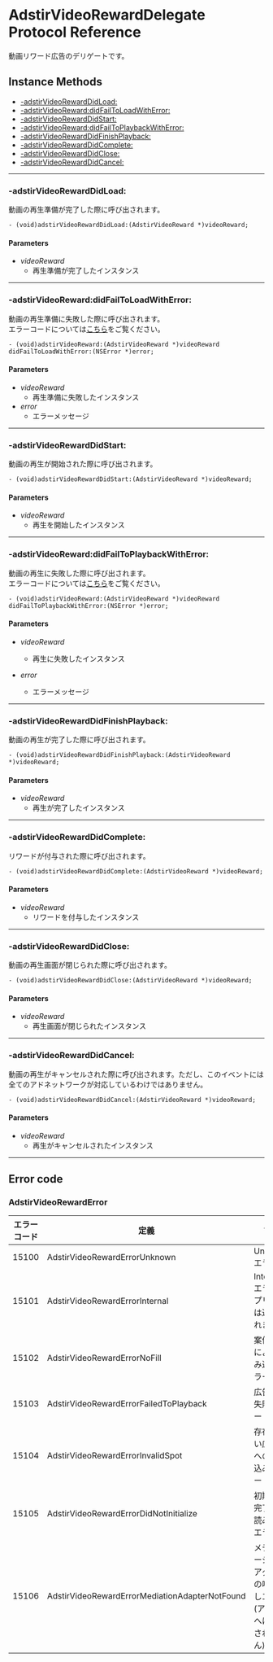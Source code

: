 # AdstirVideoRewardDelegate Protocol Reference

動画リワード広告のデリゲートです。

## Instance Methods
* [-adstirVideoRewardDidLoad:](#-adstirvideorewarddidload)
* [-adstirVideoReward:didFailToLoadWithError:](#-adstirvideorewarddidfailtoloadwitherror)
* [-adstirVideoRewardDidStart:](#-adstirvideorewarddidstart)
* [-adstirVideoReward:didFailToPlaybackWithError:](#-adstirvideorewarddidfailtoplaybackwitherror)
* [-adstirVideoRewardDidFinishPlayback:](#-adstirvideorewarddidfinishplayback)
* [-adstirVideoRewardDidComplete:](#-adstirvideorewarddidcomplete)
* [-adstirVideoRewardDidClose:](#-adstirvideorewarddidclose)
* [-adstirVideoRewardDidCancel:](#-adstirvideorewarddidcancel)


***

### -adstirVideoRewardDidLoad:
動画の再生準備が完了した際に呼び出されます。

```objc
- (void)adstirVideoRewardDidLoad:(AdstirVideoReward *)videoReward;
```

#### Parameters
* _videoReward_
    * 再生準備が完了したインスタンス


***

### -adstirVideoReward:didFailToLoadWithError:
動画の再生準備に失敗した際に呼び出されます。  
エラーコードについては[こちら](#adstirvideorewarderror)をご覧ください。

```objc
- (void)adstirVideoReward:(AdstirVideoReward *)videoReward didFailToLoadWithError:(NSError *)error;
```

#### Parameters
* _videoReward_
    * 再生準備に失敗したインスタンス
* _error_
    * エラーメッセージ

***

### -adstirVideoRewardDidStart:
動画の再生が開始された際に呼び出されます。

```objc
- (void)adstirVideoRewardDidStart:(AdstirVideoReward *)videoReward;
```

#### Parameters
* _videoReward_
    * 再生を開始したインスタンス

***

### -adstirVideoReward:didFailToPlaybackWithError:
動画の再生に失敗した際に呼び出されます。  
エラーコードについては[こちら](#adstirvideorewarderror)をご覧ください。

```objc
- (void)adstirVideoReward:(AdstirVideoReward *)videoReward didFailToPlaybackWithError:(NSError *)error;
```

#### Parameters
* _videoReward_
    * 再生に失敗したインスタンス

* _error_
    * エラーメッセージ

***

### -adstirVideoRewardDidFinishPlayback:
動画の再生が完了した際に呼び出されます。

```objc
- (void)adstirVideoRewardDidFinishPlayback:(AdstirVideoReward *)videoReward;
```

#### Parameters
* _videoReward_
    * 再生が完了したインスタンス

***

### -adstirVideoRewardDidComplete:
リワードが付与された際に呼び出されます。

```objc
- (void)adstirVideoRewardDidComplete:(AdstirVideoReward *)videoReward;
```

#### Parameters
* _videoReward_
    * リワードを付与したインスタンス

***

### -adstirVideoRewardDidClose:
動画の再生画面が閉じられた際に呼び出されます。

```objc
- (void)adstirVideoRewardDidClose:(AdstirVideoReward *)videoReward;
```

#### Parameters
* _videoReward_
    * 再生画面が閉じられたインスタンス

***

### -adstirVideoRewardDidCancel:
 動画の再生がキャンセルされた際に呼び出されます。ただし、このイベントには全てのアドネットワークが対応しているわけではありません。

```objc
- (void)adstirVideoRewardDidCancel:(AdstirVideoReward *)videoReward;
```

#### Parameters
* _videoReward_
    * 再生がキャンセルされたインスタンス

***

## Error code
### AdstirVideoRewardError

エラーコード|定義|説明
---|---|---
15100|AdstirVideoRewardErrorUnknown|Unknownエラー  
15101|AdstirVideoRewardErrorInternal|Internalエラー(アプリ側へは通知されません)  
15102|AdstirVideoRewardErrorNoFill|案件切れによる読み込みエラー  
15103|AdstirVideoRewardErrorFailedToPlayback|広告再生失敗エラー  
15104|AdstirVideoRewardErrorInvalidSpot|存在しない広告枠への読み込みエラー  
15105|AdstirVideoRewardErrorDidNotInitialize|初期化未完了時の読み込みエラー
15106|AdstirVideoRewardErrorMediationAdapterNotFound|メディエーションアダプタの呼び出しエラー(アプリ側へは通知されません)  
